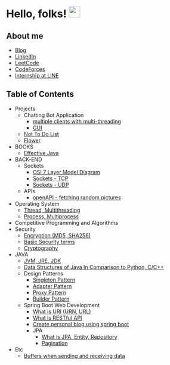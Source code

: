 # Hello, folks! <img src="https://raw.githubusercontent.com/MartinHeinz/MartinHeinz/master/wave.gif" width="30px">
## About me 
  * [Blog](https://cumulativeskillstack.blogspot.com/)
  * [LinkedIn](https://www.linkedin.com/in/seon-woo-kim-53b6481ba/)
  * [LeetCode](https://leetcode.com/seonwoo960000/)
  * [CodeForces](https://codeforces.com/profile/jswoori0522)
  * [Internship at LINE](https://cumulativeskillstack.blogspot.com/2021/08/internship-at-line.html)
## Table of Contents
  * Projects 
      * Chatting Bot Application
         * [multiple clients with multi-threading](https://github.com/seonwoo960000/skill_stack/tree/main/Chatting%20Bot)
         * [GUI](https://github.com/seonwoo960000/skill_stack/tree/main/Chatting%20Bot%20Gui)
      * [Not To Do List](https://github.com/seonwoo960000/not-to-do-list)
      * [Flower](http://3.38.56.114/gallery)
  * BOOKS 
      * [Effective Java](https://drive.google.com/file/d/1yZVs8Ub_PK2da1u-hPje5DvlAgRF0_qM/view?usp=sharing)
  * BACK-END
      * Sockets
        * [OSI 7 Layer Model Diagram](https://github.com/seonwoo960000/skill_stack/blob/main/diagrams/OSI%207%20layer%20model.png)
        * [Sockets - TCP](https://cumulativebackendstack.blogspot.com/2021/03/tcp-with-socket-programming-in-python-1.html) 
        * [Sockets - UDP](https://cumulativebackendstack.blogspot.com/2021/03/udp-with-python-udpuser-datagram.html) 
      * APIs
        * [openAPI - fetching random pictures](https://www.blogger.com/blog/post/edit/2113535573913779963/505847935885418099?hl=en)
  * Operating System 
      * [Thread, Multithreading](https://cumulativebackendstack.blogspot.com/2021/04/operating-system-threading-with-cc.html)
      * [Process, Multiprocess](https://cumulativebackendstack.blogspot.com/2021/03/with-cc-what-is-process-process-is.html)
  * Competitive Programming and Algorithms 
  * Security
      * [Encryption (MD5, SHA256)](https://cumulativebackendstack.blogspot.com/2021/03/encryption-with-python.html)
      * [Basic Security terms](https://cumulativebackend.blogspot.com/2021/04/terms-in-security.html)
      * [Cryptography](https://cumulativebackend.blogspot.com/2021/04/cryptography.html)
  * JAVA 
      * [JVM, JRE, JDK](https://cumulativeprogramminglanguage.blogspot.com/2021/04/spring.html)
      * [Data Structures of Java In Comparison to Python, C/C++](https://cumulativeprogramminglanguage.blogspot.com/2021/04/java-data-structures-vs-python-cc-data.html)
      * Design Patterns 
        * [Singleton Pattern](https://cumulativeprogramminglanguage.blogspot.com/2021/04/design-pattern-singleton.html)
        * [Adapter Pattern](https://cumulativeprogramminglanguage.blogspot.com/2021/04/design-pattern-adapter.html)
        * [Proxy Pattern](https://cumulativeprogramminglanguage.blogspot.com/2021/04/design-pattern-proxy.html)
        * [Builder Pattern](https://cumulativeprogramminglanguage.blogspot.com/2021/04/design-pattern-builder.html)
      * Spring Boot Web Development
        * [What is URI (URN, URL)](https://cumulativeprogramminglanguage.blogspot.com/2021/04/what-is-uriurn-url.html)
        * [What is RESTful API](https://cumulativeprogramminglanguage.blogspot.com/2021/04/what-is-restful-api.html)
        * [Create personal blog using spring boot](https://github.com/seonwoo960000/spring_project)
        * JPA
          * [What is JPA, Entity, Repository](https://cumulativeprogramminglanguage.blogspot.com/2021/04/spring-boot-1-database.html)
          * [Pagination](https://cumulativeprogramminglanguage.blogspot.com/2021/04/spring-boot-jpa-pagination.html)
  * Etc 
      * [Buffers when sending and receiving data](https://cumulativebackendstack.blogspot.com/2021/03/buffer-related-to-socketrecv.html)
 
